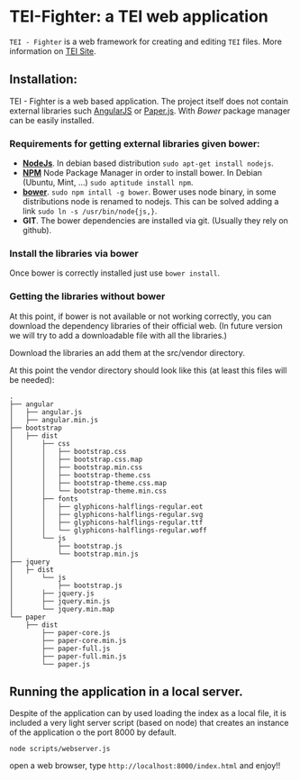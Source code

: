 # TEI-Fighter: a TEI web application


`TEI - Fighter` is a web framework for creating and editing `TEI` files. 
More information on [TEI Site]("http://www.tei-c.org/index.xml).

## Installation:

TEI - Fighter is a web based application. The project itself does not contain external libraries such [AngularJS]("http://angularjs.org") or [Paper.js]("http://paperjs.org"). With *Bower* package manager can be easily installed.

### Requirements for getting external libraries given bower:

- **[NodeJs](http://nodejs.org/)**. In debian based distribution `sudo apt-get install nodejs`.
- **[NPM]()** Node Package Manager in order to install bower. In Debian (Ubuntu, Mint, ...) `sudo aptitude install npm`.
- **[bower](https://github.com/bower/bower)**. `sudo npm intall -g bower`. Bower uses node binary, in some distributions node is renamed to nodejs. This can be solved adding a link `sudo ln -s /usr/bin/node{js,}`.
- **GIT**. The bower dependencies are installed via git. (Usually they rely on github).

### Install the libraries via bower
Once bower is correctly installed just use
`bower install`.

### Getting the libraries without bower
At this point, if bower is not available or not working correctly, you can download the dependency libraries of their official web. (In future version we will try to add a downloadable file with all the libraries.)

Download the libraries an add them at the src/vendor directory.

At this point the vendor directory should look like this (at least this files will be needed):
```
.
├── angular
│   ├── angular.js
│   ├── angular.min.js
├── bootstrap
│   ├── dist
│       ├── css
│       │   ├── bootstrap.css
│       │   ├── bootstrap.css.map
│       │   ├── bootstrap.min.css
│       │   ├── bootstrap-theme.css
│       │   ├── bootstrap-theme.css.map
│       │   └── bootstrap-theme.min.css
│       ├── fonts
│       │   ├── glyphicons-halflings-regular.eot
│       │   ├── glyphicons-halflings-regular.svg
│       │   ├── glyphicons-halflings-regular.ttf
│       │   └── glyphicons-halflings-regular.woff
│       └── js
│           ├── bootstrap.js
│           └── bootstrap.min.js
├── jquery
│   ├─ dist
│       └── js
│           ├── bootstrap.js
│       ├── jquery.js
│       ├── jquery.min.js
│       └── jquery.min.map
└── paper
    ├── dist
        ├── paper-core.js
        ├── paper-core.min.js
        ├── paper-full.js
        ├── paper-full.min.js
        └── paper.js
```

## Running the application in a local server.
Despite of the application can by used loading the index as a local file, it is included a very light server script (based on node) that creates an instance of the application o the port 8000 by default.

`node scripts/webserver.js`

open a web browser, type `http://localhost:8000/index.html` and enjoy!!
